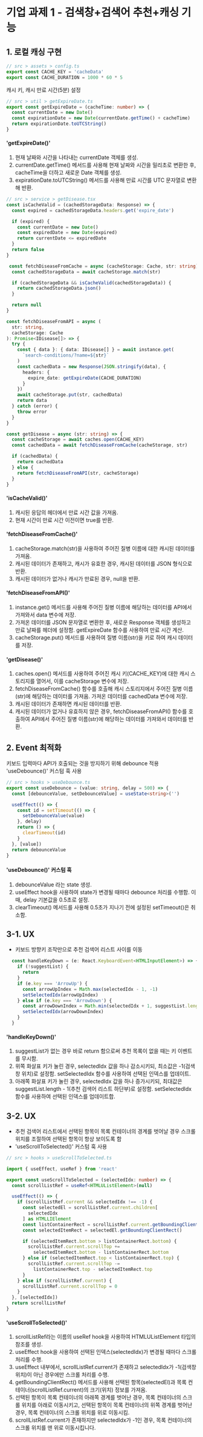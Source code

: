 # 기업 과제 1 - 검색창+검색어 추천+캐싱 기능
## 1. 로컬 캐싱 구현

```typescript
// src > assets > config.ts
export const CACHE_KEY = 'cacheData'
export const CACHE_DURATION = 1000 * 60 * 5
```
캐시 키, 캐시 만료 시간(5분) 설정


```typescript
// src > util > getExpireDate.ts
export const getExpireDate = (cacheTime: number) => {
  const currentDate = new Date()
  const expirationDate = new Date(currentDate.getTime() + cacheTime)
  return expirationDate.toUTCString()
}
```
#### 'getExpireDate()'
  1. 현재 날짜와 시간을 나타내는 currentDate 객체를 생성. 
  2. currentDate.getTime() 메서드를 사용해 현재 날짜와 시간을 밀리초로 변환한 후, cacheTime을 더하고 새로운 Date 객체를 생성. 
  3. expirationDate.toUTCString() 메서드를 사용해 만료 시간를 UTC 문자열로 변환해 반환. 

```typescript
// src > service > getDisease.tsx
const isCacheValid = (cachedStorageData: Response) => {
  const expired = cachedStorageData.headers.get('expire_date')

  if (expired) {
    const currentDate = new Date()
    const expiredDate = new Date(expired)
    return currentDate <= expiredDate
  }
  return false
}

 const fetchDiseaseFromCache = async (cacheStorage: Cache, str: string) => {
  const cachedStorageData = await cacheStorage.match(str)

  if (cachedStorageData && isCacheValid(cachedStorageData)) {
    return cachedStorageData.json()
  }

  return null
} 

const fetchDiseaseFromAPI = async (
  str: string,
  cacheStorage: Cache
): Promise<IDisease[]> => {
  try {
    const { data }: { data: IDisease[] } = await instance.get(
      `search-conditions/?name=${str}`
    )
    const cachedData = new Response(JSON.stringify(data), {
      headers: {
        expire_date: getExpireDate(CACHE_DURATION)
      }
    })
    await cacheStorage.put(str, cachedData)
    return data
  } catch (error) {
    throw error
  }
}

const getDisease = async (str: string) => {
  const cacheStorage = await caches.open(CACHE_KEY)
  const cachedData = await fetchDiseaseFromCache(cacheStorage, str)

  if (cachedData) {
    return cachedData
  } else {
    return fetchDiseaseFromAPI(str, cacheStorage)
  }
}
```
#### 'isCacheValid()'
  1.  캐시된 응답의 헤더에서 만료 시간 값을 가져옴.
  2.  현재 시간이 만료 시간 이전이면 true를 반환.
#### 'fetchDiseaseFromCache()'
  1. cacheStorage.match(str)을 사용하여 주어진 질병 이름에 대한 캐시된 데이터를 가져옴.
  2. 캐시된 데이터가 존재하고, 캐시가 유효한 경우, 캐시된 데이터를 JSON 형식으로 반환.
  3. 캐시된 데이터가 없거나 캐시가 만료된 경우, null을 반환.
#### 'fetchDiseaseFromAPI()'
  1. instance.get() 메서드를 사용해 주어진 질병 이름에 해당하는 데이터를 API에서 가져와서 data 변수에 저장.
  2. 가져온 데이터를 JSON 문자열로 변환한 후, 새로운 Response 객체를 생성하고 만료 날짜를 헤더에 설정함. getExpireDate 함수를 사용하여 만료 시간 계산.
  3. cacheStorage.put() 메서드를 사용하여 질병 이름(str)을 키로 하여 캐시 데이터를 저장.

#### 'getDisease()'
  1. caches.open() 메서드를 사용하여 주어진 캐시 키(CACHE_KEY)에 대한 캐시 스토리지를 열어서, 이를 cacheStorage 변수에 저장.
  2. fetchDiseaseFromCache() 함수를 호출해 캐시 스토리지에서 주어진 질병 이름(str)에 해당하는 데이터를 가져옴. 가져온 데이터를 cachedData 변수에 저장.
  3. 캐시된 데이터가 존재하면 캐시된 데이터를 반환.
  4. 캐시된 데이터가 없거나 유효하지 않은 경우, fetchDiseaseFromAPI() 함수를 호출하여 API에서 주어진 질병 이름(str)에 해당하는 데이터를 가져와서 데이터를 반환.



## 2. Event 최적화
  키보드 입력마다 API가 호출되는 것을 방지하기 위해 debounce 적용
  'useDebounce()' 커스텀 훅 사용

```typescript
// src > hooks > useDebounce.ts
export const useDebounce = (value: string, delay = 500) => {
  const [debounceValue, setDebounceValue] = useState<string>('')

  useEffect(() => {
    const id = setTimeout(() => {
      setDebounceValue(value)
    }, delay)
    return () => {
      clearTimeout(id)
    }
  }, [value])
  return debounceValue
}
```
#### 'useDebounce()' 커스텀 훅
  1. debounceValue 라는 state 생성.
  2. useEffect hook을 사용하여 state가 변경될 때마다 debounce 처리를 수행함. 이때, delay 기본값을 0.5초로 설정.
  3. clearTimeout() 메서드를 사용해 0.5초가 지나기 전에 설정된 setTimeout()은 취소함.

## 3-1. UX
   - 키보드 방향키 조작만으로 추천 검색어 리스트 사이를 이동

```typescript
  const handleKeyDown = (e: React.KeyboardEvent<HTMLInputElement>) => {
    if (!suggestList) {
      return
    }
    if (e.key === 'ArrowUp') {
      const arrowUpIndex = Math.max(selectedIdx - 1, -1)
      setSelectedIdx(arrowUpIndex)
    } else if (e.key === 'ArrowDown') {
      const arrowDownIndex = Math.min(selectedIdx + 1, suggestList.length - 1)
      setSelectedIdx(arrowDownIndex)
    }
  }
```
#### 'handleKeyDown()'
  1. suggestList가 없는 경우 바로 return 함으로써 추천 목록이 없을 때는 키 이벤트를 무시함.
  2. 위쪽 화살표 키가 눌린 경우, selectedIdx 값을 하나 감소시키되, 최소값은 -1(검색창 위치)로 설정함. setSelectedIdx 함수를 사용하여 선택된 인덱스를 업데이트.
  3. 아래쪽 화살표 키가 눌린 경우, selectedIdx 값을 하나 증가시키되, 최대값은 suggestList.length - 1(추천 검색어 리스트 하단부)로 설정함. setSelectedIdx 함수를 사용하여 선택된 인덱스를 업데이트합.

## 3-2. UX
  -  추천 검색어 리스트에서 선택된 항목이 목록 컨테이너의 경계를 벗어날 경우 스크롤 위치를 조절하여 선택된 항목이 항상 보이도록 함
  - 'useScrollToSelected()' 커스텀 훅 사용

```typescript
// src > hooks > useScrollToSelected.ts

import { useEffect, useRef } from 'react'

export const useScrollToSelected = (selectedIdx: number) => {
  const scrollListRef = useRef<HTMLUListElement>(null)

  useEffect(() => {
    if (scrollListRef.current && selectedIdx !== -1) {
      const selectedEl = scrollListRef.current.children[
        selectedIdx
      ] as HTMLLIElement
      const listContainerRect = scrollListRef.current.getBoundingClientRect()
      const selectedItemRect = selectedEl.getBoundingClientRect()

      if (selectedItemRect.bottom > listContainerRect.bottom) {
        scrollListRef.current.scrollTop +=
          selectedItemRect.bottom - listContainerRect.bottom
      } else if (selectedItemRect.top < listContainerRect.top) {
        scrollListRef.current.scrollTop -=
          listContainerRect.top - selectedItemRect.top
      }
    } else if (scrollListRef.current) {
      scrollListRef.current.scrollTop = 0
    }
  }, [selectedIdx])
  return scrollListRef
}
```
#### 'useScrollToSelected()'
  1. scrollListRef라는 이름의 useRef hook을 사용하여 HTMLUListElement 타입의 참조를 생성.
  2. useEffect hook을 사용하여 선택된 인덱스(selectedIdx)가 변경될 때마다 스크롤 처리를 수행.
  3. useEffect 내부에서, scrollListRef.current가 존재하고 selectedIdx가 -1(검색창 위치)이 아닌 경우에만 스크롤 처리를 수행.
  4. getBoundingClientRect() 메서드를 사용해 선택된 항목(selectedEl)과 목록 컨테이너(scrollListRef.current)의 크기(위치) 정보를 가져옴.
  5. 선택된 항목이 목록 컨테이너의 아래쪽 경계를 벗어난 경우, 목록 컨테이너의 스크롤 위치를 아래로 이동시키고, 선택된 항목이 목록 컨테이너의 위쪽 경계를 벗어난 경우, 목록 컨테이너의 스크롤 위치를 위로 이동시킴.
  6. scrollListRef.current가 존재하지만 selectedIdx가 -1인 경우, 목록 컨테이너의 스크롤 위치를 맨 위로 이동시킵니다.